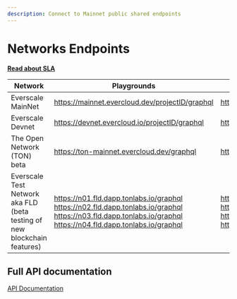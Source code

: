 ```yaml
---
description: Connect to Mainnet public shared endpoints
---
```


# Networks Endpoints

[**Read about SLA**](sla.md)

| Network                                                                  | Playgrounds                                                                                                                                                                     | http                                                                                                                                                                            | wss                                                                                                                                                                     |
| ------------------------------------------------------------------------ | ------------------------------------------------------------------------------------------------------------------------------------------------------------------------------- | ------------------------------------------------------------------------------------------------------------------------------------------------------------------------------- | ----------------------------------------------------------------------------------------------------------------------------------------------------------------------- |
| Everscale MainNet                                                        | https://mainnet.evercloud.dev/projectID/graphql                                                                                                                                 | https://mainnet.evercloud.dev/projectID/graphql                                                                                                                                 | wss://mainnet.evercloud.dev/projectID/graphql                                                                                                                           |
| Everscale Devnet                                                         | https://devnet.evercloud.io/projectID/graphql                                                                                                                                   | https://devnet.evercloud.io/projectID/graphql                                                                                                                                   | wss://devnet.evercloud.io/projectID/graphql                                                                                                                             |
| The Open Network (TON) beta                                              | https://ton-mainnet.evercloud.dev/graphql                                                                                                                                       | https://ton-mainnet.evercloud.dev/graphql                                                                                                                                       | wss://ton-mainnet.evercloud.dev/graphql                                                                                                                                 |
| Everscale Test Network aka FLD (beta testing of new blockchain features) | <p>https://n01.fld.dapp.tonlabs.io/graphql<br>https://n02.fld.dapp.tonlabs.io/graphql<br>https://n03.fld.dapp.tonlabs.io/graphql<br>https://n04.fld.dapp.tonlabs.io/graphql</p> | <p>https://n01.fld.dapp.tonlabs.io/graphql<br>https://n02.fld.dapp.tonlabs.io/graphql<br>https://n03.fld.dapp.tonlabs.io/graphql<br>https://n04.fld.dapp.tonlabs.io/graphql</p> | <p>wss://n01.fld.dapp.tonlabs.io/graphql<br>wss://n02.fld.dapp.tonlabs.io/graphql<br>wss://n03.fld.dapp.tonlabs.io/graphql<br>wss://n04.fld.dapp.tonlabs.io/graphql</p> |

## Full API documentation

[API Documentation](../../reference/graphql-api/)
